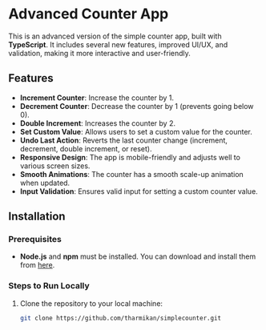 # Advanced Counter App

This is an advanced version of the simple counter app, built with **TypeScript**. It includes several new features, improved UI/UX, and validation, making it more interactive and user-friendly.

## Features

- **Increment Counter**: Increase the counter by 1.
- **Decrement Counter**: Decrease the counter by 1 (prevents going below 0).
- **Double Increment**: Increases the counter by 2.
- **Set Custom Value**: Allows users to set a custom value for the counter.
- **Undo Last Action**: Reverts the last counter change (increment, decrement, double increment, or reset).
- **Responsive Design**: The app is mobile-friendly and adjusts well to various screen sizes.
- **Smooth Animations**: The counter has a smooth scale-up animation when updated.
- **Input Validation**: Ensures valid input for setting a custom counter value.

## Installation

### Prerequisites

- **Node.js** and **npm** must be installed. You can download and install them from [here](https://nodejs.org/).

### Steps to Run Locally

1. Clone the repository to your local machine:

   ```bash
   git clone https://github.com/tharmikan/simplecounter.git
